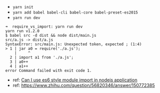 - `yarn init`
- `yarn add babel babel-cli babel-core babel-preset-es2015`
- `yarn run dev`
```
➜  require_vs_import: yarn run dev
yarn run v1.2.0
$ babel src -d dist && node dist/main.js
src/a.js -> dist/a.js
SyntaxError: src/main.js: Unexpected token, expected ; (1:4)
> 1 | jar a0 = require('./a.js');
    |     ^
  2 | import a1 from './a.js';
  3 | a0++
  4 | a1++
error Command failed with exit code 1.

```

- ref: [Can I use es6 style module import in nodejs application
](https://stackoverflow.com/questions/41338620/can-i-use-es6-style-module-import-in-nodejs-application)
- ref: https://www.zhihu.com/question/56820346/answer/150772385
